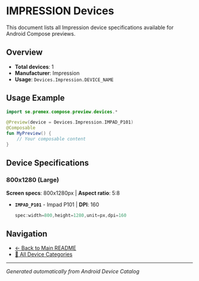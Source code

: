 # IMPRESSION Devices

This document lists all Impression device specifications available for Android Compose previews.

## Overview

- **Total devices**: 1
- **Manufacturer**: Impression
- **Usage**: `Devices.Impression.DEVICE_NAME`

## Usage Example

```kotlin
import se.premex.compose.preview.devices.*

@Preview(device = Devices.Impression.IMPAD_P101)
@Composable
fun MyPreview() {
    // Your composable content
}
```

## Device Specifications

### 800x1280 (Large)

**Screen specs**: 800x1280px | **Aspect ratio**: 5:8

- **`IMPAD_P101`** - Impad P101 | **DPI**: 160
  ```kotlin
  spec:width=800,height=1280,unit=px,dpi=160
  ```

## Navigation

- [← Back to Main README](../../README.md)
- [📱 All Device Categories](../README.md)

---
*Generated automatically from Android Device Catalog*
